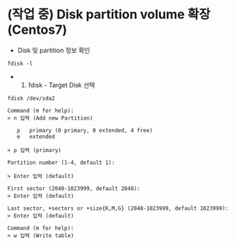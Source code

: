 # (작업 중) Disk partition volume 확장 (Centos7)

  * Disk 및 partition 정보 확인
```
fdisk -l
```

  * 1. fdisk - Target Disk 선택
```
fdisk /dev/sda2
```
```
Command (m for help):
> n 입력 (Add new Partition)
   
   p   primary (0 primary, 0 extended, 4 free)
   e   extended
   
> p 입력 (primary)

Partition number (1-4, default 1):

> Enter 입력 (default)

First sector (2048-1023999, default 2048):
> Enter 입력 (default)

Last sector, +sectors or +size{K,M,G} (2048-1023999, default 1023999):
> Enter 입력 (default)

Command (m for help):
> w 입력 (Write table)


```

